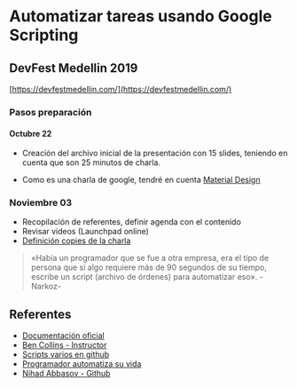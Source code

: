 # Automatizar tareas usando Google Scripting

## DevFest Medellin 2019

[https://devfestmedellin.com/](https://devfestmedellin.com/)

### Pasos preparación

#### Octubre 22

+ Creación del archivo inicial de la presentación con 15 slides, teniendo en cuenta que son 25 minutos de charla.

+ Como es una charla de google, tendré en cuenta [Material Design](https://material.io/)

### Noviembre 03

+ Recopilación de referentes, definir agenda con el contenido
+ Revisar videos (Launchpad online)
+ [Definición copies de la charla](https://github.com/xaca/talks/blob/master/GDG_DevFest_MDE/Slides.md)

> «Había un programador que se fue a otra empresa, era el tipo de persona que si algo requiere más de 90 segundos de su tiempo, escribe un script (archivo de órdenes) para automatizar eso». -Narkoz-


## Referentes

+ [Documentación oficial](https://www.google.com/script/start/)
+ [Ben Collins - Instructor](https://www.benlcollins.com/apps-script/google-apps-script-beginner-guide/)
+ [Scripts varios en github](https://github.com/gsuitedevs/apps-script-samples)
+ [Programador automatiza su vida](http://www.upsocl.com/ciencia-y-tecnologia/un-programador-creo-un-codigo-para-automatizar-casi-todo-su-trabajo-y-enviarle-mensajes-a-su-mujer/)
+ [Nihad Abbasov - Github](https://github.com/NARKOZ/hacker-scripts)
